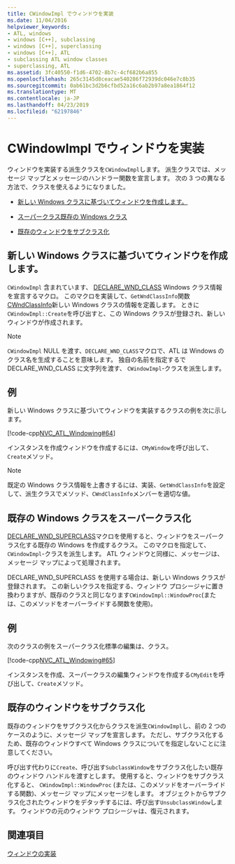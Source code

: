 ```yaml
---
title: CWindowImpl でウィンドウを実装
ms.date: 11/04/2016
helpviewer_keywords:
- ATL, windows
- windows [C++], subclassing
- windows [C++], superclassing
- windows [C++], ATL
- subclassing ATL window classes
- superclassing, ATL
ms.assetid: 3fc40550-f1d6-4702-8b7c-4cf682b6a855
ms.openlocfilehash: 265c3145d8ceacae540286f72939dc046e7c8b35
ms.sourcegitcommit: 0ab61bc3d2b6cfbd52a16c6ab2b97a8ea1864f12
ms.translationtype: MT
ms.contentlocale: ja-JP
ms.lasthandoff: 04/23/2019
ms.locfileid: "62197846"
---
```

# <a name="implementing-a-window-with-cwindowimpl"></a>CWindowImpl でウィンドウを実装

ウィンドウを実装する派生クラスを`CWindowImpl`します。 派生クラスでは、メッセージ マップとメッセージのハンドラー関数を宣言します。 次の 3 つの異なる方法で、クラスを使えるようになりました。

- [新しい Windows クラスに基づいてウィンドウを作成します。](#_atl_creating_a_window_based_on_a_new_windows_class)

- [スーパークラス既存の Windows クラス](#_atl_superclassing_an_existing_windows_class)

- [既存のウィンドウをサブクラス化](#_atl_subclassing_an_existing_window)

##  <a name="_atl_creating_a_window_based_on_a_new_windows_class"></a> 新しい Windows クラスに基づいてウィンドウを作成します。

`CWindowImpl` 含まれています、 [DECLARE_WND_CLASS](reference/window-class-macros.md#declare_wnd_class) Windows クラス情報を宣言するマクロ。 このマクロを実装して、`GetWndClassInfo`関数[CWndClassInfo](../atl/reference/cwndclassinfo-class.md)新しい Windows クラスの情報を定義します。 ときに`CWindowImpl::Create`を呼び出すと、この Windows クラスが登録され、新しいウィンドウが作成されます。

> [!NOTE]
>  `CWindowImpl` NULL を渡す、`DECLARE_WND_CLASS`マクロで、ATL は Windows のクラス名を生成することを意味します。 独自の名前を指定するで DECLARE_WND_CLASS に文字列を渡す、 `CWindowImpl`-クラスを派生します。

## <a name="example"></a>例

新しい Windows クラスに基づいてウィンドウを実装するクラスの例を次に示します。

[!code-cpp[NVC_ATL_Windowing#64](../atl/codesnippet/cpp/implementing-a-window-with-cwindowimpl_1.h)]

インスタンスを作成ウィンドウを作成するには、`CMyWindow`を呼び出して、`Create`メソッド。

> [!NOTE]
>  既定の Windows クラス情報を上書きするには、実装、`GetWndClassInfo`を設定して、派生クラスでメソッド、`CWndClassInfo`メンバーを適切な値。

##  <a name="_atl_superclassing_an_existing_windows_class"></a> 既存の Windows クラスをスーパークラス化

[DECLARE_WND_SUPERCLASS](reference/window-class-macros.md#declare_wnd_superclass)マクロを使用すると、ウィンドウをスーパークラス化する既存の Windows を作成するクラス。 このマクロを指定して、 `CWindowImpl`-クラスを派生します。 ATL ウィンドウと同様に、メッセージは、メッセージ マップによって処理されます。

DECLARE_WND_SUPERCLASS を使用する場合は、新しい Windows クラスが登録されます。 この新しいクラスを指定する、ウィンドウ プロシージャに置き換わりますが、既存のクラスと同じなります`CWindowImpl::WindowProc`(または、このメソッドをオーバーライドする関数を使用)。

## <a name="example"></a>例

次のクラスの例をスーパークラス化標準の編集は、クラス。

[!code-cpp[NVC_ATL_Windowing#65](../atl/codesnippet/cpp/implementing-a-window-with-cwindowimpl_2.h)]

インスタンスを作成、スーパークラスの編集ウィンドウを作成する`CMyEdit`を呼び出して、`Create`メソッド。

##  <a name="_atl_subclassing_an_existing_window"></a> 既存のウィンドウをサブクラス化

既存のウィンドウをサブクラス化からクラスを派生`CWindowImpl`し、前の 2 つのケースのように、メッセージ マップを宣言します。 ただし、サブクラス化するため、既存のウィンドウすべて Windows クラスについてを指定しないことに注意してください。

呼び出す代わりに`Create`、呼び出す`SubclassWindow`をサブクラス化したい既存のウィンドウ ハンドルを渡すとします。 使用すると、ウィンドウをサブクラス化すると、 `CWindowImpl::WindowProc` (または、このメソッドをオーバーライドする関数)、メッセージ マップにメッセージをします。 オブジェクトからサブクラス化されたウィンドウをデタッチするには、呼び出す`UnsubclassWindow`します。 ウィンドウの元のウィンドウ プロシージャは、復元されます。

## <a name="see-also"></a>関連項目

[ウィンドウの実装](../atl/implementing-a-window.md)
